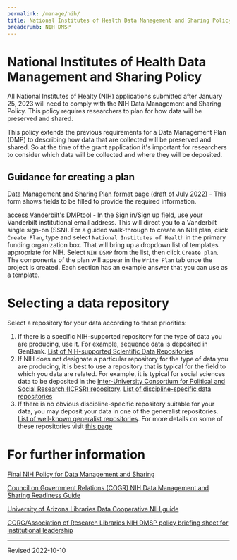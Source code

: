 ```yaml
---
permalink: /manage/nih/
title: National Institutes of Health Data Management and Sharing Policy
breadcrumb: NIH DMSP
---
```


# National Institutes of Health Data Management and Sharing Policy

All National Institutes of Healty (NIH) applications submitted after January 25, 2023 will need to comply with the NIH Data Management and Sharing Policy. This policy requires researchers to plan for how data will be preserved and shared.

This policy extends the previous requirements for a Data Management Plan (DMP) to describing how data that are collected will be preserved and shared. So at the time of the grant application it's important for researchers to consider which data will be collected and where they will be deposited. 

## Guidance for creating a plan

[Data Management and Sharing Plan format page (draft of July 2022)](https://grants.nih.gov/sites/default/files/DMS-Plan-blank-format-page.pdf) - This form shows fields to be filled to provide the required information.

[access Vanderbilt's DMPtool](https://dmptool.org/) - In the Sign in/Sign up field, use your Vanderbilt institutional email address. This will direct you to a Vanderbilt single sign-on (SSN). For a guided walk-through to create an NIH plan, click `Create Plan`, type and select `National Institutes of Health` in the primary funding organization box. That will bring up a dropdown list of templates appropriate for NIH. Select `NIH DSMP` from the list, then click `Create plan`. The components of the plan will appear in the `Write Plan` tab once the project is created. Each section has an example answer that you can use as a template.

# Selecting a data repository

Select a repository for your data according to these priorities:

1. If there is a specific NIH-supported repository for the type of data you are producing, use it. For example, sequence data is deposited in GenBank. [List of NIH-supported Scientific Data Repositories](https://sharing.nih.gov/data-management-and-sharing-policy/sharing-scientific-data/repositories-for-sharing-scientific-data)
2. If NIH does not designate a particular repository for the type of data you are producing, it is best to use a repository that is typical for the field to which you data are related. For example, it is typical for social sciences data to be deposited in the [Inter-University Consortium for Political and Social Research (ICPSR) repository](https://www.icpsr.umich.edu/web/pages/). [List of discipline-specific data repositories](https://www.nature.com/sdata/policies/repositories)
3. If there is no obvious discipline-specific repository suitable for your data, you may deposit your data in one of the generalist repositories. [List of well-known generalist repositories](https://sharing.nih.gov/data-management-and-sharing-policy/sharing-scientific-data/generalist-repositories). For more details on some of these repositories visit [this page](../repository/)



# For further information

[Final NIH Policy for Data Management and Sharing](https://grants.nih.gov/grants/guide/notice-files/NOT-OD-21-013.html)

[Council on Government Relations (COGR) NIH Data Management and Sharing Readiness Guide](https://www.cogr.edu/cogrs-nih-data-management-and-sharing-readiness-guide)

[University of Arizona Libraries Data Cooperative NIH guide](https://data.library.arizona.edu/data-management/nih-data-management-sharing-policy-2023)

[CORG/Association of Research Libraries NIH DMSP policy briefing sheet for institutional leadership](https://www.arl.org/wp-content/uploads/2022/05/NIH-2023-Data-Management-and-Sharing-Policy-Briefing-Document.pdf)

----
Revised 2022-10-10
